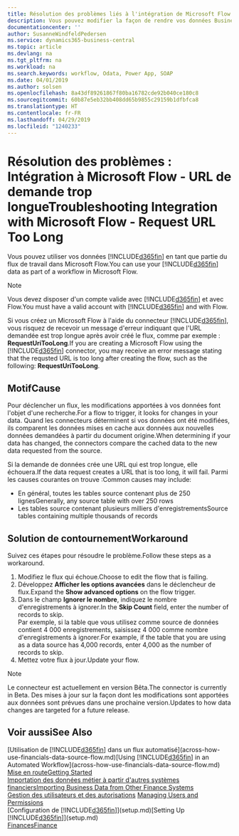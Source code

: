 ```yaml
---
title: Résolution des problèmes liés à l'intégration de Microsoft Flow | Microsoft Docs
description: Vous pouvez modifier la façon de rendre vos données Business Central disponibles sous forme de source de données et spécifier une URL OData de vos services Web pour générer un flux de travail automatisé.
documentationcenter: ''
author: SusanneWindfeldPedersen
ms.service: dynamics365-business-central
ms.topic: article
ms.devlang: na
ms.tgt_pltfrm: na
ms.workload: na
ms.search.keywords: workflow, Odata, Power App, SOAP
ms.date: 04/01/2019
ms.author: solsen
ms.openlocfilehash: 8a43df89261867f80ba16782cde92b040ce180c8
ms.sourcegitcommit: 60b87e5eb32bb408dd65b9855c29159b1dfbfca8
ms.translationtype: HT
ms.contentlocale: fr-FR
ms.lasthandoff: 04/29/2019
ms.locfileid: "1240233"
---
```

# <a name="troubleshooting-integration-with-microsoft-flow---request-url-too-long"></a><span data-ttu-id="b29bb-103">Résolution des problèmes : Intégration à Microsoft Flow - URL de demande trop longue</span><span class="sxs-lookup"><span data-stu-id="b29bb-103">Troubleshooting Integration with Microsoft Flow - Request URL Too Long</span></span>
<span data-ttu-id="b29bb-104">Vous pouvez utiliser vos données [!INCLUDE[d365fin](includes/d365fin_md.md)] en tant que partie du flux de travail dans Microsoft Flow.</span><span class="sxs-lookup"><span data-stu-id="b29bb-104">You can use your [!INCLUDE[d365fin](includes/d365fin_md.md)] data as part of a workflow in Microsoft Flow.</span></span>  

> [!NOTE]  
>   <span data-ttu-id="b29bb-105">Vous devez disposer d'un compte valide avec [!INCLUDE[d365fin](includes/d365fin_md.md)] et avec Flow.</span><span class="sxs-lookup"><span data-stu-id="b29bb-105">You must have a valid account with [!INCLUDE[d365fin](includes/d365fin_md.md)] and with Flow.</span></span>  

<span data-ttu-id="b29bb-106">Si vous créez un Microsoft Flow à l'aide du connecteur [!INCLUDE[d365fin](includes/d365fin_md.md)], vous risquez de recevoir un message d'erreur indiquant que l'URL demandée est trop longue après avoir créé le flux, comme par exemple : **RequestUriTooLong**.</span><span class="sxs-lookup"><span data-stu-id="b29bb-106">If you are creating a Microsoft Flow using the [!INCLUDE[d365fin](includes/d365fin_md.md)] connector, you may receive an error message stating that the requsted URL is too long after creating the flow, such as the following: **RequestUriTooLong**.</span></span>

## <a name="cause"></a><span data-ttu-id="b29bb-107">Motif</span><span class="sxs-lookup"><span data-stu-id="b29bb-107">Cause</span></span>
<span data-ttu-id="b29bb-108">Pour déclencher un flux, les modifications apportées à vos données font l'objet d'une recherche.</span><span class="sxs-lookup"><span data-stu-id="b29bb-108">For a flow to trigger, it looks for changes in your data.</span></span> <span data-ttu-id="b29bb-109">Quand les connecteurs déterminent si vos données ont été modifiées, ils comparent les données mises en cache aux données aux nouvelles données demandées à partir du document origine.</span><span class="sxs-lookup"><span data-stu-id="b29bb-109">When determining if your data has changed, the connectors compare the cached data to the new data requested from the source.</span></span>  

<span data-ttu-id="b29bb-110">Si la demande de données crée une URL qui est trop longue, elle échouera.</span><span class="sxs-lookup"><span data-stu-id="b29bb-110">If the data request creates a URL that is too long, it will fail.</span></span> <span data-ttu-id="b29bb-111">Parmi les causes courantes on trouve :</span><span class="sxs-lookup"><span data-stu-id="b29bb-111">Common causes may include:</span></span>
- <span data-ttu-id="b29bb-112">En général, toutes les tables source contenant plus de 250 lignes</span><span class="sxs-lookup"><span data-stu-id="b29bb-112">Generally, any source table with over 250 rows</span></span>
- <span data-ttu-id="b29bb-113">Les tables source contenant plusieurs milliers d'enregistrements</span><span class="sxs-lookup"><span data-stu-id="b29bb-113">Source tables containing multiple thousands of records</span></span>

## <a name="workaround"></a><span data-ttu-id="b29bb-114">Solution de contournement</span><span class="sxs-lookup"><span data-stu-id="b29bb-114">Workaround</span></span>
<span data-ttu-id="b29bb-115">Suivez ces étapes pour résoudre le problème.</span><span class="sxs-lookup"><span data-stu-id="b29bb-115">Follow these steps as a workaround.</span></span>
1. <span data-ttu-id="b29bb-116">Modifiez le flux qui échoue.</span><span class="sxs-lookup"><span data-stu-id="b29bb-116">Choose to edit the flow that is failing.</span></span>
2. <span data-ttu-id="b29bb-117">Développez **Afficher les options avancées** dans le déclencheur de flux.</span><span class="sxs-lookup"><span data-stu-id="b29bb-117">Expand the **Show advanced options** on the flow trigger.</span></span>
3. <span data-ttu-id="b29bb-118">Dans le champ **Ignorer le nombre**, indiquez le nombre d'enregistrements à ignorer.</span><span class="sxs-lookup"><span data-stu-id="b29bb-118">In the **Skip Count** field, enter the number of records to skip.</span></span>  
<span data-ttu-id="b29bb-119">Par exemple, si la table que vous utilisez comme source de données contient 4 000 enregistrements, saisissez 4 000 comme nombre d'enregistrements à ignorer.</span><span class="sxs-lookup"><span data-stu-id="b29bb-119">For example, if the table that you are using as a data source has 4,000 records, enter 4,000 as the number of records to skip.</span></span>
4. <span data-ttu-id="b29bb-120">Mettez votre flux à jour.</span><span class="sxs-lookup"><span data-stu-id="b29bb-120">Update your flow.</span></span>

> [!NOTE]  
> <span data-ttu-id="b29bb-121">Le connecteur est actuellement en version Bêta.</span><span class="sxs-lookup"><span data-stu-id="b29bb-121">The connector is currently in Beta.</span></span> <span data-ttu-id="b29bb-122">Des mises à jour sur la façon dont les modifications sont apportées aux données sont prévues dans une prochaine version.</span><span class="sxs-lookup"><span data-stu-id="b29bb-122">Updates to how data changes are targeted for a future release.</span></span>


## <a name="see-also"></a><span data-ttu-id="b29bb-123">Voir aussi</span><span class="sxs-lookup"><span data-stu-id="b29bb-123">See Also</span></span>
<span data-ttu-id="b29bb-124">[Utilisation de [!INCLUDE[d365fin](includes/d365fin_md.md)] dans un flux automatisé](across-how-use-financials-data-source-flow.md)</span><span class="sxs-lookup"><span data-stu-id="b29bb-124">[Using [!INCLUDE[d365fin](includes/d365fin_md.md)] in an Automated Workflow](across-how-use-financials-data-source-flow.md)</span></span>  
[<span data-ttu-id="b29bb-125">Mise en route</span><span class="sxs-lookup"><span data-stu-id="b29bb-125">Getting Started</span></span>](product-get-started.md)  
[<span data-ttu-id="b29bb-126">Importation des données métier à partir d'autres systèmes financiers</span><span class="sxs-lookup"><span data-stu-id="b29bb-126">Importing Business Data from Other Finance Systems</span></span>](across-import-data-configuration-packages.md)  
<span data-ttu-id="b29bb-127">[Gestion des utilisateurs et des autorisations](ui-how-users-permissions.md)  </span><span class="sxs-lookup"><span data-stu-id="b29bb-127">[Managing Users and Permissions](ui-how-users-permissions.md)  </span></span>  
<span data-ttu-id="b29bb-128">[Configuration de [!INCLUDE[d365fin](includes/d365fin_md.md)]](setup.md)</span><span class="sxs-lookup"><span data-stu-id="b29bb-128">[Setting Up [!INCLUDE[d365fin](includes/d365fin_md.md)]](setup.md)</span></span>  
[<span data-ttu-id="b29bb-129">Finances</span><span class="sxs-lookup"><span data-stu-id="b29bb-129">Finance</span></span>](finance.md)  
